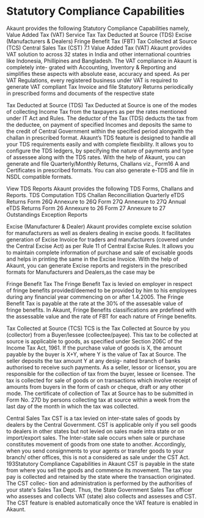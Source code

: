 # Statutory Compliance Capabilities
Akaunt provides the following Statutory Compliance Capabilities namely,
Value Added Tax (VAT)
Service Tax
Tax Deducted at Source (TDS)
Excise (Manufacturers & Dealers)
Fringe Benefit Tax (FBT)
Tax Collected at Source (TCS)
Central Sales Tax (CST)
7.1 Value Added Tax (VAT)
Akaunt provides VAT solution to across 32 states in India and other international countries
like Indonesia, Phillipines and Bangladesh. The VAT compliance in Akaunt is completely inte-
grated with Accounting, Inventory & Reporting and simplifies these aspects with absolute ease,
accuracy and speed.
As per VAT Regulations, every registered business under VAT is required to generate VAT
compliant Tax Invoice and file Statutory Returns periodically in prescribed forms and
documents of the respective state

Tax Deducted at Source (TDS)
Tax Deducted at Source is one of the modes of collecting Income Tax from the taxpayers as per
the rates mentioned under IT Act and Rules. The deductor of the Tax (TDS) deducts the tax from
the deductee, on payment of specified Incomes and deposits the same to the credit of Central
Government within the specified period alongwith the challan in prescribed format.
Akaunt’s TDS feature is designed to handle all your TDS requirements easily and with
complete flexibility. It allows you to configure the TDS ledgers, by specifying the nature of
payments and type of assessee along with the TDS rates.
With the help of Akaunt, you can generate and file Quarterly/Monthly Returns, Challans viz.,
Form16 A and Certificates in prescribed formats. You can also generate e-TDS and file in NSDL
compatible formats.

View TDS Reports
Akaunt provides the following TDS Forms, Challans and Reports.
TDS Computation
TDS Challan Reconcilliation
Quarterly eTDS Returns
Form 26Q
Annexure to 26Q
Form 27Q
Annexure to 27Q
Annual eTDS Returns
Form 26
Annexure to 26
Form 27
Annexure to 27
Outstandings
Exception Reports

Excise (Manufacturer & Dealer)
Akaunt provides complete excise solution for manufacturers as well as dealers dealing in
excise goods. It facilitates generation of Excise Invoice for traders and manufacturers (covered
under the Central Excise Act) as per Rule 11 of Central Excise Rules. It allows you to maintain
complete information of purchase and sale of excisable goods and helps in printing the same in
the Excise Invoice.
With the help of Akaunt, you can generate Excise reports and registers in the prescribed
formats for Manufacturers and Dealers,as the case may be

Fringe Benefit Tax
The Fringe Benefit Tax is levied on employer in respect of fringe benefits provided/deemed to be
provided by him to his employees during any financial year commencing on or after 1.4.2005. The
Fringe Benefit Tax is payable at the rate at the 30% of the assesable value of fringe benefits. In
Akaunt, Fringe Benefits classifications are prdefined with the assessable value and the rate
of FBT for each nature of Fringe benefits.

Tax Collected at Source (TCS)
TCS is the Tax Collected at Source by you (collector) from a Buyer/lessee (collectee/payee). This
tax to be collected at source is applicable to goods, as specified under Section 206C of the
Income Tax Act, 1961. If the purchase value of goods is X, the amount payable by the buyer is
X+Y, where Y is the value of Tax at Source. The seller deposits the tax amount Y at any desig-
nated branch of banks authorised to receive such payments.
As a seller, lessor or licensor, you are responsible for the collection of tax from the buyer, lessee
or licensee. The tax is collected for sale of goods or on transactions which involve receipt of
amounts from buyers in the form of cash or cheque, draft or any other mode. The certificate of collection of 
Tax at Source has to be submitted in Form No. 27D by persons collecting tax at source within a week from the
 last day of the month in which the tax was collected.


Central Sales Tax
CST is a tax levied on inter-state sales of goods by dealers by the Central Government. CST is
applicable only if you sell goods to dealers in other states but not levied on sales made intra state
or on import/export sales. The Inter-state sale occurs when sale or purchase constitutes
movement of goods from one state to another. Accordingly, when you send consignments to your
agents or transfer goods to your branch/ other offices, this is not a considered as sale under the
CST Act.
193Statutory Compliance Capabilities in Akaunt
CST is payable in the state from where you sell the goods and commence its movement. The tax
you pay is collected and retained by the state where the transaction originated. The CST collec-
tion and administration is performed by the authorities of your state's Sales Tax Dept. Thus, the
State Government Sales Tax officer who assesses and collects VAT (state) also collects and
assesses and CST.
The CST feature is enabled automatically once the VAT feature is enabled in Akaunt.
